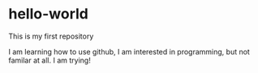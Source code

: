 # hello-world
This is my first repository

I am learning how to use github, I am interested in programming, but not familar at all. 
I am trying!
